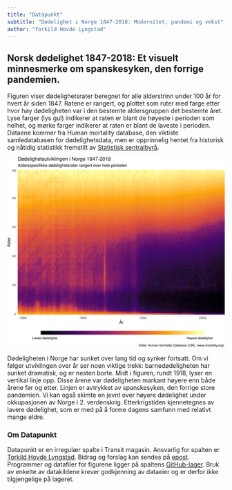 ```yaml
---
title: "Datapunkt"
subtitle: "Dødelighet i Norge 1847-2018: Modernitet, pandemi og vekst"
author: "Torkild Hovde Lyngstad"
---
```



## Norsk dødelighet 1847-2018: Et visuelt minnesmerke om spanskesyken, den forrige pandemien.

Figuren viser dødelighetsrater beregnet for alle alderstrinn under 100 år for hvert år siden 1847. Ratene er rangert, og plottet som ruter med farge etter hvor høy dødeligheten var i den bestemte aldersgruppen det bestemte året. Lyse farger (lys gul) indikerer at raten er blant de høyeste i perioden som helhet, og mørke farger indikerer at raten er blant de laveste i perioden. Dataene kommer fra Human mortality database, den viktiste samledatabasen for dødelighetsdata, men er opprinnelig hentet fra historisk og nåtidig statistikk fremstilt av [Statistisk sentralbyrå](http://www.ssb.no).
<br>

![](datapunkt-1.png)
<br>

Dødeligheten i Norge har sunket over lang tid og synker fortsatt. Om vi følger utviklingen over år ser noen viktige trekk: barnedødeligheten har sunket dramatisk, og er nesten borte. Midt i figuren, rundt 1918, lyser en vertikal linje opp. Disse årene var dødeligheten markant høyere enn både årene før og etter. Linjen er avtrykket av spanskesyken, den forrige store pandemien. Vi kan også skimte en jevnt over høyere dødelighet under okkupasjonen av Norge i 2. verdenskrig. Etterkrigstiden kjennetegnes av lavere dødelighet, som er med på å forme dagens samfunn med relativt mange eldre.


### Om Datapunkt

Datapunkt er en irregulær spalte i Transit magasin. Ansvarlig for spalten er [Torkild Hovde Lyngstad](https://torkildl.github.io). Bidrag og forslag kan sendes på [epost](mailto:t.h.lyngstad@sosgeo.uio.no). Programmer og datafiler for figurene ligger på spaltens [GitHub-lager](https://github.com/torkildl/transit). Bruk av enkelte av datakildene krever godkjenning av dataeier og er derfor ikke tilgjengelige på lageret.



